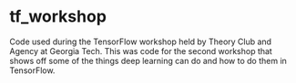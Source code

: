 # tf_workshop
Code used during the TensorFlow workshop held by Theory Club and Agency at Georgia Tech. This was code for the second workshop that shows off some of the things deep learning can do and how to do them in TensorFlow.
